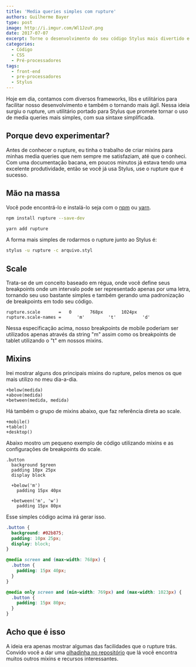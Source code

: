 ```yaml
---
title: 'Media queries simples com rupture'
authors: Guilherme Bayer
type: post
image: http://i.imgur.com/Wl1JzuY.png
date: 2017-07-07
excerpt: Torne o desenvolvimento do seu código Stylus mais divertido e produtivo conhecendo um pouco mais sobre o rupture, uma pequena lib para media queries.
categories:
  - Código
  - CSS
  - Pré-processadores
tags:
  - front-end
  - pre-processadores
  - Stylus
---
```


Hoje em dia, contamos com diversos frameworks, libs e utilitários para facilitar nosso desenvolvimento e também o tornando mais ágil. Nessa ideia surgiu o rupture, um utilitário portado para Stylus que promete tornar o uso de media queries mais simples, com sua sintaxe simplificada.

## Porque devo experimentar?
Antes de conhecer o rupture, eu tinha o trabalho de criar mixins para minhas media queries que nem sempre me satisfaziam, até que o conheci. Com uma documentação bacana, em poucos minutos já estava tendo uma excelente produtividade, então se você já usa Stylus, use o rupture que é sucesso.

## Mão na massa
Você pode encontrá-lo e instalá-lo seja com o [npm](https://www.npmjs.com/package/rupture) ou [yarn](https://yarnpkg.com/pt-BR/package/rupture).

```sh
npm install rupture --save-dev

yarn add rupture
```

A forma mais simples de rodarmos o rupture junto ao Stylus é:

```sh
stylus -u rupture -c arquivo.styl
```

## Scale
Trata-se de um conceito baseado em régua, onde você define seus breakpoints onde um intervalo pode ser representado apenas por uma letra, tornando seu uso bastante simples e também gerando uma padronização de breakpoints em todo seu código.

```styl
rupture.scale       =   0       768px       1024px
rupture.scale-names =      'm'         't'          'd'
```

Nessa especificação acima, nosso breakpoints de mobile poderiam ser utilizados apenas através da string "m" assim como os breakpoints de tablet utilizando o "t" em nossos mixins.

## Mixins
Irei mostrar alguns dos principais mixins do rupture, pelos menos os que mais utilizo no meu dia-a-dia.

```styl
+below(medida)
+above(medida)
+between(medida, medida)
```

Há também o grupo de mixins abaixo, que faz referência direta ao scale.

```styl
+mobile()
+table()
+desktop()
```

Abaixo mostro um pequeno exemplo de código utilizando mixins e as configurações de breakpoints do scale.

```styl
.button
  background $green
  padding 10px 25px
  display block
  
  +below('m')
    padding 15px 40px  
    
  +between('m', 'w')
    padding 15px 80px
```

Esse simples código acima irá gerar isso.

```css
.button {
  background: #02b875;
  padding: 10px 25px;
  display: block;
}

@media screen and (max-width: 768px) {
  .button {
    padding: 15px 40px;
  }
}

@media only screen and (min-width: 769px) and (max-width: 1023px) {
  .button {
    padding: 15px 80px;
  }
}
```

## Acho que é isso
A ideia era apenas mostrar algumas das facilidades que o rupture trás. Convido você a dar uma [olhadinha no repositório](https://github.com/jescalan/rupture) que lá você encontra muitos outros mixins e recursos interessantes.
